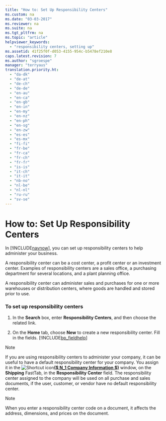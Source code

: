 ```yaml
---
title: "How to: Set Up Responsibility Centers"
ms.custom: na
ms.date: "03-03-2017"
ms.reviewer: na
ms.suite: na
ms.tgt_pltfrm: na
ms.topic: "article"
helpviewer_keywords: 
  - "responsibility centers, setting up"
ms.assetid: 41f25f0f-d053-4155-954c-b5478ef210e8
caps.latest.revision: 7
ms.author: "sgroespe"
manager: "terryaus"
translation.priority.ht: 
  - "da-dk"
  - "de-at"
  - "de-ch"
  - "de-de"
  - "en-au"
  - "en-ca"
  - "en-gb"
  - "en-in"
  - "en-my"
  - "en-nz"
  - "en-ph"
  - "en-sg"
  - "en-zw"
  - "es-es"
  - "es-mx"
  - "fi-fi"
  - "fr-be"
  - "fr-ca"
  - "fr-ch"
  - "fr-fr"
  - "is-is"
  - "it-ch"
  - "it-it"
  - "nb-no"
  - "nl-be"
  - "nl-nl"
  - "ru-ru"
  - "sv-se"
---
```

# How to: Set Up Responsibility Centers
In [!INCLUDE[navnow](../ApplicationDesign/includes/navnow_md.md)], you can set up responsibility centers to help administer your business.  
  
 A responsibility center can be a cost center, a profit center or an investment center. Examples of responsibility centers are a sales office, a purchasing department for several locations, and a plant planning office.  
  
 A responsibility center can administer sales and purchases for one or more warehouses or distribution centers, where goods are handled and stored prior to use.  
  
### To set up responsibility centers  
  
1.  In the **Search** box, enter **Responsibility Centers**, and then choose the related link.  
  
2.  On the **Home** tab, choose **New** to create a new responsibility center. Fill in the fields. [!INCLUDE[bp_fieldhelp]()]  
  
> [!NOTE]  
>  If you are using responsibility centers to administer your company, it can be useful to have a default responsibility center for your company. You assign it in the ![Shortcut icon](../BusinessFunctionality/OnlineMaps/media/shortcutcoldicon.gif "shortcutColdIcon")**[\($ N\_1 Company Information $\)](DynamicsNAV:////runpage?Page=1)** window, on the **Shipping** FastTab, in the **Responsibility Center** field. The responsibility center assigned to the company will be used on all purchase and sales documents, if the user, customer, or vendor have no default responsibility center.  
  
> [!NOTE]  
>  When you enter a responsibility center code on a document, it affects the address, dimensions, and prices on the document.